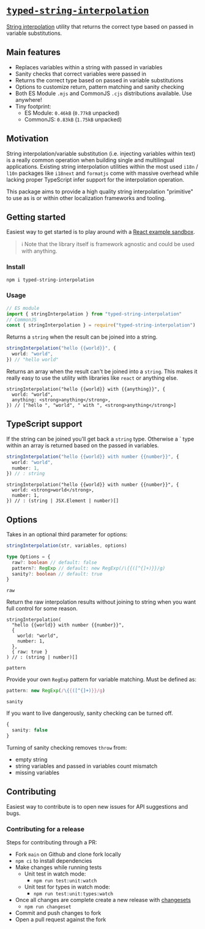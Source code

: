 # [`typed-string-interpolation`](https://www.npmjs.com/package/typed-string-interpolation)

[String interpolation](https://en.wikipedia.org/wiki/String_interpolation) utility that returns the correct type based on passed in variable substitutions.

## Main features

- Replaces variables within a string with passed in variables
- Sanity checks that correct variables were passed in
- Returns the correct type based on passed in variable substitutions
- Options to customize return, pattern matching and sanity checking
- Both ES Module `.mjs` and CommonJS `.cjs` distributions available. Use anywhere!
- Tiny footprint:
  - ES Module: `0.46kB` (`0.77kB` unpacked)
  - CommonJS: `0.83kB` (`1.75kB` unpacked)

## Motivation

String interpolation/variable substitution (i.e. injecting variables within text) is a really common operation when building single and multilingual applications. Existing string interpolation utilities within the most used `i18n` / `l10n` packages like `i18next` and `formatjs` come with massive overhead while lacking proper TypeScript infer support for the interpolation operation.

This package aims to provide a high quality string interpolation "primitive" to use as is or within other localization frameworks and tooling.

## Getting started

Easiest way to get started is to play around with a [React example sandbox](https://codesandbox.io/p/sandbox/typed-string-interpolation-react-example-slpjgp).

> ℹ Note that the library itself is framework agnostic and could be used with anything.

### Install

```bash
npm i typed-string-interpolation
```

### Usage

```ts
// ES module
import { stringInterpolation } from "typed-string-interpolation"
// CommonJS
const { stringInterpolation } = require("typed-string-interpolation")
```

Returns a `string` when the result can be joined into a string.

```ts
stringInterpolation("hello {{world}}", {
  world: "world",
}) // "hello world"
```

Returns an array when the result can't be joined into a `string`. This makes it really easy to use the utility with libraries like `react` or anything else.

```tsx
stringInterpolation("hello {{world}} with {{anything}}", {
  world: "world",
  anything: <strong>anything</strong>,
}) // ["hello ", "world", " with ", <strong>anything</strong>]
```

## TypeScript support

If the string can be joined you'll get back a `string` type. Otherwise a ` type within an array is returned based on the passed in variables.

```ts
stringInterpolation("hello {{world}} with number {{number}}", {
  world: "world",
  number: 1,
}) // : string
```

```tsx
stringInterpolation("hello {{world}} with number {{number}}", {
  world: <strong>world</strong>,
  number: 1,
}) // : (string | JSX.Element | number)[]
```

## Options

Takes in an optional third parameter for options:

```js
stringInterpolation(str, variables, options)
```

```ts
type Options = {
  raw?: boolean // default: false
  pattern?: RegExp // default: new RegExp(/\{{([^{]+)}}/g)
  sanity?: boolean // default: true
}
```

`raw`

Return the raw interpolation results without joining to string when you want full control for some reason.

```tsx
stringInterpolation(
  "hello {{world}} with number {{number}}",
  {
    world: "world",
    number: 1,
  },
  { raw: true }
) // : (string | number)[]
```

`pattern`

Provide your own `RegExp` pattern for variable matching. Must be defined as:

```ts
pattern: new RegExp(/\{{([^{]+)}}/g)
```

`sanity`

If you want to live dangerously, sanity checking can be turned off.

```ts
{
  sanity: false
}
```

Turning of sanity checking removes `throw` from:

- empty string
- string variables and passed in variables count mismatch
- missing variables

## Contributing

Easiest way to contribute is to open new issues for API suggestions and bugs.

### Contributing for a release

Steps for contributing through a PR:

- Fork `main` on Github and clone fork locally
- `npm ci` to install dependencies
- Make changes while running tests
  - Unit test in watch mode:
    - `npm run test:unit:watch`
  - Unit test for types in watch mode:
    - `npm run test:unit:types:watch`
- Once all changes are complete create a new release with [changesets](https://github.com/changesets/changesets)
  - `npm run changeset`
- Commit and push changes to fork
- Open a pull request against the fork

